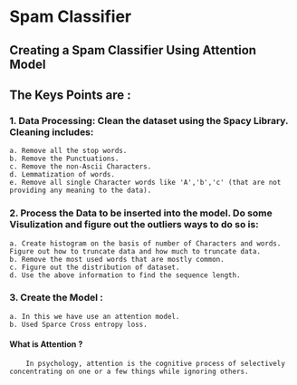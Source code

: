 # Spam Classifier
## Creating a Spam Classifier Using Attention Model


## The Keys Points are : 
### 1. Data Processing: Clean the dataset using the Spacy Library. Cleaning includes:

    a. Remove all the stop words.
    b. Remove the Punctuations.
    c. Remove the non-Ascii Characters.
    d. Lemmatization of words.
    e. Remove all single Character words like 'A','b','c' (that are not providing any meaning to the data).
    
### 2. Process the Data to be inserted into the model. Do some Visulization and figure out the outliers ways to do so is:

    a. Create histogram on the basis of number of Characters and words. Figure out how to truncate data and how much to truncate data.
    b. Remove the most used words that are mostly common.
    c. Figure out the distribution of dataset.
    d. Use the above information to find the sequence length.

### 3. Create the Model :

    a. In this we have use an attention model.
    b. Used Sparce Cross entropy loss.
#### What is Attention ? 
        In psychology, attention is the cognitive process of selectively concentrating on one or a few things while ignoring others.
    
